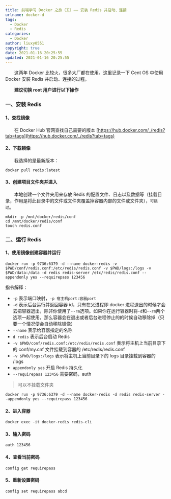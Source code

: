 ```yaml
---
title: 前端学习 Docker 之旅（五）—— 安装 Redis 并启动、连接
urlname: docker-d
tags:
  - Docker
  - Redis
categories:
  - Docker
author: liuxy0551
copyright: true
date: 2021-01-16 20:25:55
updated: 2021-01-16 20:25:55
---
```



&emsp;&emsp;这两年 Docker 比较火，很多大厂都在使用。这里记录一下 Cent OS 中使用 Docker 安装 Redis 并启动、连接的过程。

<!--more-->


&emsp;&emsp;**建议切换 root 用户进行以下操作**

### 一、安装 Redis

#### 1、查找镜像

&emsp;&emsp;在 Docker Hub 官网查找自己需要的版本 [https://hub.docker.com/_/redis?tab=tags](https://hub.docker.com/_/redis?tab=tags)

#### 2、下载镜像

&emsp;&emsp;我选择的是最新版本：

```shell
docker pull redis:latest
```

#### 3、创建项目文件夹并进入

&emsp;&emsp;本地创建一个文件夹用来存放 Redis 的配置文件、日志以及数据等（挂载目录，作用是将此目录中的文件或文件夹覆盖掉容器内部的文件或文件夹），`可跳过`。

```shell
mkdir -p /mnt/docker/redis/conf
cd /mnt/docker/redis/conf
touch redis.conf
```


### 二、运行 Redis

#### 1、使用镜像创建容器并运行

```shell
docker run -p 9736:6379 -d --name docker-redis -v $PWD/conf/redis.conf:/etc/redis/redis.conf -v $PWD/logs:/logs -v $PWD/data:/data -d redis redis-server /etc/redis/redis.conf --appendonly yes --requirepass 123456
```

指令解释：
- `-p` 表示端口映射，`-p 宿主机port:容器port`
- `-d` 表示后台运行并返回容器 id，只有在父进程即 docker 进程退出的时候才会去把容器退出，除非你使用了`--rm`选项。如果你在运行容器时将`-d`和`--rm`两个选项一起使用，那么容器会在退出或者后台进程停止的的时候自动移除掉（只要一个情况便会自动移除镜像）
- `--name` 表示给容器指定的名称
- `d redis` 表示后台启动 Redis
- `-v $PWD/conf/redis.conf:/etc/redis/redis.conf` 表示将主机上当前目录下的 conf/my.cnf 文件挂载到容器的 /etc/redis/redis.conf
- `-v $PWD/logs:/logs` 表示将主机上当前目录下的 logs 目录挂载到容器的 /logs
- `appendonly yes` 开启 Redis 持久化
- `--requirepass 123456` 需要密码，auth

> 可以不挂载文件夹

```shell
docker run -p 9736:6379 -d --name docker-redis -d redis redis-server --appendonly yes --requirepass 123456
```

#### 2、进入容器

``` shell
docker exec -it docker-redis redis-cli
```

#### 3、输入密码

``` shell
auth 123456
```

#### 4、查看当前密码

``` shell
config get requirepass
```

#### 5、重新设置密码

``` shell
config set requirepass abcd
```
